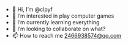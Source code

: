 - 👋 Hi, I’m @clpyf
- 👀 I’m interested in play computer games
- 🌱 I’m currently learning everything
- 💞️ I’m looking to collaborate on what?
- 📫 How to reach me 2466938574@qq.com

<!---
clpyf/clpyf is a ✨ special ✨ repository because its `README.md` (this file) appears on your GitHub profile.
You can click the Preview link to take a look at your changes.
--->
